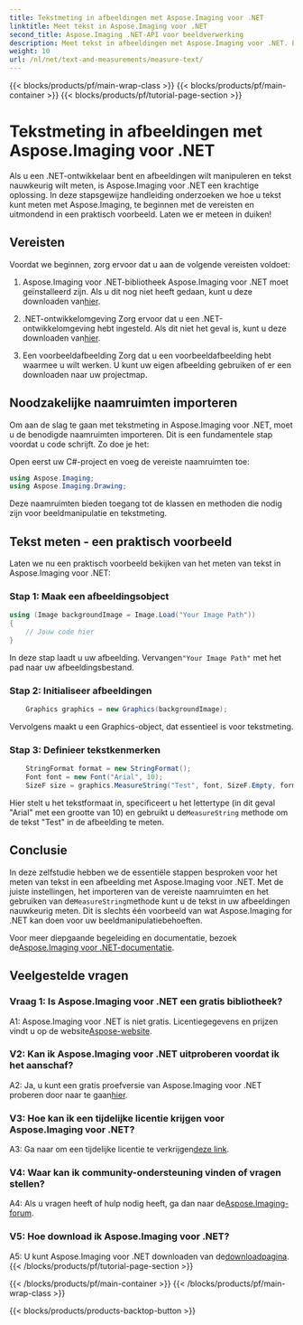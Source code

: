 ```yaml
---
title: Tekstmeting in afbeeldingen met Aspose.Imaging voor .NET
linktitle: Meet tekst in Aspose.Imaging voor .NET
second_title: Aspose.Imaging .NET-API voor beeldverwerking
description: Meet tekst in afbeeldingen met Aspose.Imaging voor .NET. Een krachtige .NET-bibliotheek. Nauwkeurige en efficiënte tekstmeting.
weight: 10
url: /nl/net/text-and-measurements/measure-text/
---
```


{{< blocks/products/pf/main-wrap-class >}}
{{< blocks/products/pf/main-container >}}
{{< blocks/products/pf/tutorial-page-section >}}

# Tekstmeting in afbeeldingen met Aspose.Imaging voor .NET

Als u een .NET-ontwikkelaar bent en afbeeldingen wilt manipuleren en tekst nauwkeurig wilt meten, is Aspose.Imaging voor .NET een krachtige oplossing. In deze stapsgewijze handleiding onderzoeken we hoe u tekst kunt meten met Aspose.Imaging, te beginnen met de vereisten en uitmondend in een praktisch voorbeeld. Laten we er meteen in duiken!

## Vereisten

Voordat we beginnen, zorg ervoor dat u aan de volgende vereisten voldoet:

1. Aspose.Imaging voor .NET-bibliotheek
 Aspose.Imaging voor .NET moet geïnstalleerd zijn. Als u dit nog niet heeft gedaan, kunt u deze downloaden van[hier](https://releases.aspose.com/imaging/net/).

2. .NET-ontwikkelomgeving
 Zorg ervoor dat u een .NET-ontwikkelomgeving hebt ingesteld. Als dit niet het geval is, kunt u deze downloaden van[hier](https://dotnet.microsoft.com/download).

3. Een voorbeeldafbeelding
Zorg dat u een voorbeeldafbeelding hebt waarmee u wilt werken. U kunt uw eigen afbeelding gebruiken of er een downloaden naar uw projectmap.

## Noodzakelijke naamruimten importeren

Om aan de slag te gaan met tekstmeting in Aspose.Imaging voor .NET, moet u de benodigde naamruimten importeren. Dit is een fundamentele stap voordat u code schrijft. Zo doe je het:

Open eerst uw C#-project en voeg de vereiste naamruimten toe:

```csharp
using Aspose.Imaging;
using Aspose.Imaging.Drawing;
```

Deze naamruimten bieden toegang tot de klassen en methoden die nodig zijn voor beeldmanipulatie en tekstmeting.

## Tekst meten - een praktisch voorbeeld

Laten we nu een praktisch voorbeeld bekijken van het meten van tekst in Aspose.Imaging voor .NET:

### Stap 1: Maak een afbeeldingsobject

```csharp
using (Image backgroundImage = Image.Load("Your Image Path"))
{
    // Jouw code hier
}
```

 In deze stap laadt u uw afbeelding. Vervangen`"Your Image Path"` met het pad naar uw afbeeldingsbestand.

### Stap 2: Initialiseer afbeeldingen

```csharp
    Graphics graphics = new Graphics(backgroundImage);
```

Vervolgens maakt u een Graphics-object, dat essentieel is voor tekstmeting.

### Stap 3: Definieer tekstkenmerken

```csharp
    StringFormat format = new StringFormat();
    Font font = new Font("Arial", 10);
    SizeF size = graphics.MeasureString("Test", font, SizeF.Empty, format);
```

 Hier stelt u het tekstformaat in, specificeert u het lettertype (in dit geval "Arial" met een grootte van 10) en gebruikt u de`MeasureString` methode om de tekst "Test" in de afbeelding te meten.

## Conclusie

 In deze zelfstudie hebben we de essentiële stappen besproken voor het meten van tekst in een afbeelding met Aspose.Imaging voor .NET. Met de juiste instellingen, het importeren van de vereiste naamruimten en het gebruiken van de`MeasureString`methode kunt u de tekst in uw afbeeldingen nauwkeurig meten. Dit is slechts één voorbeeld van wat Aspose.Imaging for .NET kan doen voor uw beeldmanipulatiebehoeften.

 Voor meer diepgaande begeleiding en documentatie, bezoek de[Aspose.Imaging voor .NET-documentatie](https://reference.aspose.com/imaging/net/).

## Veelgestelde vragen

### Vraag 1: Is Aspose.Imaging voor .NET een gratis bibliotheek?

 A1: Aspose.Imaging voor .NET is niet gratis. Licentiegegevens en prijzen vindt u op de website[Aspose-website](https://purchase.aspose.com/buy).

### V2: Kan ik Aspose.Imaging voor .NET uitproberen voordat ik het aanschaf?

 A2: Ja, u kunt een gratis proefversie van Aspose.Imaging voor .NET proberen door naar te gaan[hier](https://releases.aspose.com/). 

### V3: Hoe kan ik een tijdelijke licentie krijgen voor Aspose.Imaging voor .NET?

 A3: Ga naar om een tijdelijke licentie te verkrijgen[deze link](https://purchase.aspose.com/temporary-license/).

### V4: Waar kan ik community-ondersteuning vinden of vragen stellen?

 A4: Als u vragen heeft of hulp nodig heeft, ga dan naar de[Aspose.Imaging-forum](https://forum.aspose.com/).

### V5: Hoe download ik Aspose.Imaging voor .NET?

 A5: U kunt Aspose.Imaging voor .NET downloaden van de[downloadpagina](https://releases.aspose.com/imaging/net/).
{{< /blocks/products/pf/tutorial-page-section >}}

{{< /blocks/products/pf/main-container >}}
{{< /blocks/products/pf/main-wrap-class >}}

{{< blocks/products/products-backtop-button >}}
